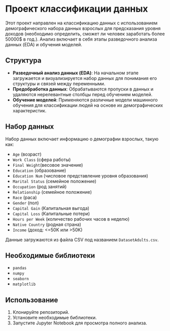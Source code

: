 # Проект классификации данных

Этот проект направлен на классификацию данных с использованием демографического набора данных взрослых для предсказания уровня доходов (необходимо определить, сможет ли человек заработать более 50000$ в год.). Анализ включает в себя этапы разведочного анализа данных (EDA) и обучения моделей.

## Структура 

- **Разведочный анализ данных (EDA)**: На начальном этапе загружается и визуализируется набор данных для понимания его структуры и связей между переменными.
- **Предобработка данных**: Обрабатываются пропуски в данных и удаляются нерелевантные столбцы перед обучением моделей.
- **Обучение моделей**: Применяются различные модели машинного обучения для классификации людей на основе их демографических характеристик.

## Набор данных

Набор данных включает информацию о демографии взрослых, такую как:
- `Age` (возраст)
- `Work Class` (сфера работы)
- `Final Weight`(весовое значение)
- `Education` (образование)
- `Education Num` (числовое представление уровня образования)
- `Marital Status` (семейное положение)
- `Occupation` (род занятий)
- `Relationship` (семейное положение)
- `Race` (раса)
- `Gender` (пол)
- `Capital Gain` (Капитальная выгода)
- `Capital Loss` (Капитальные потери)
- `Hours per Week` (количество рабочих часов в неделю)
- `Native Country` (родная страна)
- `Income` (доход: <=50K или >50K)

Данные загружаются из файла CSV под названием `DatasetAdults.csv`.

## Необходимые библиотеки

- `pandas`
- `numpy`
- `seaborn`
- `matplotlib`

## Использование

1. Клонируйте репозиторий.
2. Установите необходимые библиотеки.
3. Запустите Jupyter Notebook для просмотра полного анализа.